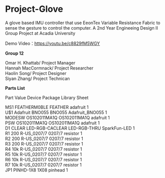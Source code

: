 # Project-Glove
A glove based IMU controller that use EeonTex Variable Resistance Fabric to sense the gesture to control the computer.
A 2nd Year Engineeing Design II Group Project at Acadia University

Demo Video：https://youtu.be/c8829fM5WGY

**Group 12**

Omar H. Khattab/ Project Manager<br />
Hannah MacCormnack/ Project Researcher<br />
Haolin Song/ Project Designer<br />
Siyan Zhang/ Project Technican<br />

**Parts List**<br />

Part     Value          Device             Package         Library           Sheet<br />

MS1                     FEATHERM0BLE       FEATHER         adafruit          1<br />
U$1                     Adafruit BNO055    BNO055          Adafruit_BNO055   1<br />
MODESW                  OS102011MA1Q       OS102011MA1Q    adafruit          1<br />
PSW                     OS102011MA1Q       OS102011MA1Q    adafruit          1<br />
D1       CLEAR          LED-RGB-CACLEAR    LED-RGB-THRU    SparkFun-LED      1<br />
R1       200            R-US_0207/7        0207/7          resistor          1<br />
R2       200            R-US_0207/7        0207/7          resistor          1<br />
R3       200            R-US_0207/7        0207/7          resistor          1<br />
R4       10k            R-US_0207/7        0207/7          resistor          1<br />
R5       10k            R-US_0207/7        0207/7          resistor          1<br />
R6       10k            R-US_0207/7        0207/7          resistor          1<br />
R7       10k            R-US_0207/7        0207/7          resistor          1<br />
JP1                     PINHD-1X8          1X08            pinhead           1<br />
